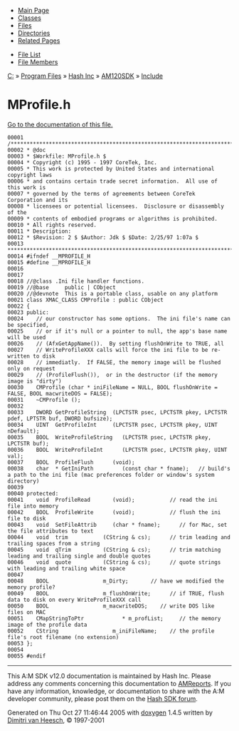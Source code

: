 <div class="tabs">

- [Main Page](index.md)
- [Classes](annotated.md)
- <span id="current">[Files](files.md)</span>
- [Directories](dirs.md)
- [Related Pages](pages.md)

</div>

<div class="tabs">

- [File List](files.md)
- [File Members](globals.md)

</div>

<div class="nav">

<a href="dir_C_3A_2F.md" class="el">C:</a> » <a href="dir_C_3A_2FProgram_20Files_2F.md" class="el">Program Files</a> » <a href="dir_C_3A_2FProgram_20Files_2FHash_20Inc_2F.md" class="el">Hash Inc</a> » <a href="dir_C_3A_2FProgram_20Files_2FHash_20Inc_2FAM120SDK_2F.md" class="el">AM120SDK</a> » <a href="dir_C_3A_2FProgram_20Files_2FHash_20Inc_2FAM120SDK_2FInclude_2F.md" class="el">Include</a>

</div>

# MProfile.h

[Go to the documentation of this file.](MProfile_8h.md)

<div class="fragment">

``` fragment
00001 /************************************************************************
00002 * @doc
00003 * $Workfile: MProfile.h $
00004 * Copyright (c) 1995 - 1997 CoreTek, Inc.
00005 * This work is protected by United States and international copyright laws 
00006 * and contains certain trade secret information.  All use of this work is  
00007 * governed by the terms of agreements between CoreTek Corporation and its     
00008 * licensees or potential licensees.  Disclosure or disassembly of the      
00009 * contents of embodied programs or algorithms is prohibited.  
00010 * All rights reserved.
00011 * Description: 
00012 * $Revision: 2 $ $Author: Jdk $ $Date: 2/25/97 1:07a $
00013 ************************************************************************/
00014 #ifndef __MPROFILE_H
00015 #define __MPROFILE_H
00016 
00017 
00018 //@class .Ini file handler functions.
00019 //@base     public | CObject
00020 //@devnote  This is a portable class, usable on any platform
00021 class XMAC_CLASS CMProfile : public CObject
00022 {
00023 public:
00024    // our constructor has some options.  The ini file's name can be specified,
00025    // or if it's null or a pointer to null, the app's base name will be used 
00026    // (AfxGetAppName()).  By setting flushOnWrite to TRUE, all
00027    // WriteProfileXXX calls will force the ini file to be re-written to disk 
00028    // immediatly.  If FALSE, the memory image will be flushed only on request
00029    // (ProfileFlush()),  or in the destructor (if the memory image is "dirty")
00030    CMProfile (char * iniFileName = NULL, BOOL flushOnWrite = FALSE, BOOL macwriteDOS = FALSE);
00031    ~CMProfile ();
00032 
00033    DWORD GetProfileString  (LPCTSTR psec, LPCTSTR pkey, LPCTSTR pdef, LPTSTR buf, DWORD bufsize);
00034    UINT  GetProfileInt     (LPCTSTR psec, LPCTSTR pkey, UINT nDefault);
00035    BOOL  WriteProfileString   (LPCTSTR psec, LPCTSTR pkey, LPCTSTR buf);
00036    BOOL  WriteProfileInt      (LPCTSTR psec, LPCTSTR pkey, UINT val);
00037    BOOL  ProfileFlush      (void);           
00038    char  * GetIniPath         (const char * fname);   // build's a path to the ini file (mac preferences folder or window's system directory)
00039 
00040 protected:
00041    void  ProfileRead       (void);           // read the ini file into memory
00042    BOOL  ProfileWrite      (void);           // flush the ini file to disk
00043    void  SetFileAttrib     (char * fname);      // for Mac, set the file attributes to text
00044    void  trim           (CString & cs);      // trim leading and trailing spaces from a string
00045    void  qTrim          (CString & cs);      // trim matching leading and trailing single and double quotes
00046    void  quote          (CString & cs);      // quote strings with leading and trailing white space
00047 
00048    BOOL                 m_Dirty;       // have we modified the memory profile?
00049    BOOL                 m_flushOnWrite;      // if TRUE, flush data to disk on every WriteProfileXXX call
00050    BOOL                 m_macwriteDOS;    // write DOS like files on MAC
00051    CMapStringToPtr            * m_profList;     // the memory image of the profile data
00052    CString                 m_iniFileName;    // the profile file's root filename (no extension)
00053 };
00054 
00055 #endif
```

</div>

------------------------------------------------------------------------

<span class="small">This A:M SDK v12.0 documentation is maintained by Hash Inc. Please address any comments concerning this documentation to [AMReports](http://www.hash.com/reports). If you have any information, knowledge, or documentation to share with the A:M developer community, please post them on the [Hash SDK forum](http://www.hash.com/forums/index.php?showforum=11).</span>

Generated on Thu Oct 27 11:46:44 2005 with [<span class="image placeholder" original-image-src="doxygen.png" original-image-title="" height="45" width="100" align="middle" border="0">doxygen</span>](http://www.doxygen.org/index.html) 1.4.5 written by [Dimitri van Heesch](mailto:dimitri@stack.nl), © 1997-2001
